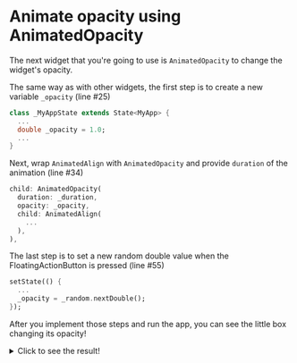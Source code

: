 # Animate opacity using AnimatedOpacity

The next widget that you're going to use is `AnimatedOpacity` to change the 
widget's opacity. 

The same way as with other widgets, the first step is to create a new 
variable `_opacity` (line #25)

```dart
class _MyAppState extends State<MyApp> {
  ...
  double _opacity = 1.0;
  ...
}
```

Next, wrap `AnimatedAlign` with `AnimatedOpacity` and provide `duration` of 
the animation (line #34)


```dart
child: AnimatedOpacity(
  duration: _duration,
  opacity: _opacity,
  child: AnimatedAlign(
    ...
  ),
),
```

The last step is to set a new random double value when the 
FloatingActionButton is pressed (line #55)

```dart
setState(() {
  ...
  _opacity = _random.nextDouble();
});
```

After you implement those steps and run the app, you can see the little box 
changing its opacity!

<details>
  <summary>Click to see the result!</summary>

![Using AnimatedOpacity](https://github.com/pszklarska/flutter_animations_workshop/raw/main/assets/screen04.gif?raw=true)
</details>

<img alt="Google Analytics" src="https://www.google-analytics.com/collect?v=1&cid=1&t=pageview&ec=workshop&ea=open&dp=blob/main/step_05/instructions.md&dt=/step-05&tid=UA-226934227-1" style="width: 1px; height: 1px"/>
